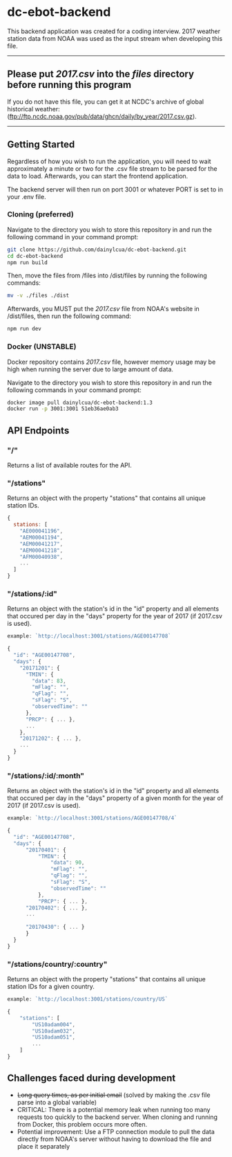 # dc-ebot-backend

This backend application was created for a coding interview. 2017 weather station data from NOAA was used as the input stream when developing this file.

----

## Please put *2017.csv* into the *files* directory before running this program

If you do not have this file, you can get it at NCDC's archive of global historical weather: (ftp://ftp.ncdc.noaa.gov/pub/data/ghcn/daily/by_year/2017.csv.gz).

----

## Getting Started

Regardless of how you wish to run the application, you will need to wait approximately a minute or two for the .csv file stream to be parsed for the data to load. Afterwards, you can start the frontend application.

The backend server will then run on port 3001 or whatever PORT is set to in your .env file.

### Cloning (preferred)

Navigate to the directory you wish to store this repository in and run the following command in your command prompt:

```bash
git clone https://github.com/dainylcua/dc-ebot-backend.git
cd dc-ebot-backend
npm run build
```

Then, move the files from /files into /dist/files by running the following commands:

```bash
mv -v ./files ./dist
```

Afterwards, you MUST put the *2017.csv* file from NOAA's website in /dist/files, then run the following command:

```bash
npm run dev
```

### Docker (UNSTABLE)

Docker repository contains *2017.csv* file, however memory usage may be high when running the server due to large amount of data.

Navigate to the directory you wish to store this repository in and run the following commands in your command prompt:

```bash
docker image pull dainylcua/dc-ebot-backend:1.3
docker run -p 3001:3001 51eb36ae0ab3
```

## API Endpoints

### "/"

Returns a list of available routes for the API.

### "/stations"

Returns an object with the property "stations" that contains all unique station IDs.

```js
{
  stations: [
    "AE000041196",
    "AEM00041194",
    "AEM00041217",
    "AEM00041218",
    "AFM00040938",
    ...
  ]
}
```

### "/stations/:id"

Returns an object with the station's id in the "id" property and all elements that occured per day in the "days" property for the year of 2017 (if 2017.csv is used).

```js
example: `http://localhost:3001/stations/AGE00147708`

{
  "id": "AGE00147708",
  "days": {
    "20171201": {
      "TMIN": {
        "data": 83,
        "mFlag": "",
        "qFlag": "",
        "sFlag": "S",
        "observedTime": ""
      },
      "PRCP": { ... },
      ...
    },
    "20171202": { ... },
    ...
  }
}
```

### "/stations/:id/:month"

Returns an object with the station's id in the "id" property and all elements that occured per day in the "days" property of a given month for the year of 2017 (if 2017.csv is used).

```js
example: `http://localhost:3001/stations/AGE00147708/4`

{
  "id": "AGE00147708",
  "days": {
      "20170401": {
          "TMIN": {
              "data": 90,
              "mFlag": "",
              "qFlag": "",
              "sFlag": "S",
              "observedTime": ""
          },
          "PRCP": { ... },
      "20170402": { ... },
      ...
      
      "20170430": { ... }
      }
  }
}
```

### "/stations/country/:country"

Returns an object with the property "stations" that contains all unique station IDs for a given country.

```js
example: `http://localhost:3001/stations/country/US`

{
    "stations": [
        "US10adam004",
        "US10adam032",
        "US10adam051",
        ...
    ]
}
```

## Challenges faced during development

* ~~Long query times, as per initial email~~ (solved by making the .csv file parse into a global variable)
* CRITICAL: There is a potential memory leak when running too many requests too quickly to the backend server. When cloning and running from Docker, this problem occurs more often.
* Potential improvement: Use a FTP connection module to pull the data directly from NOAA's server without having to download the file and place it separately